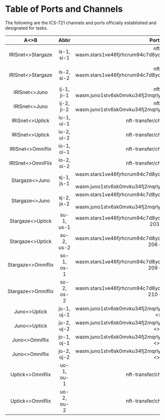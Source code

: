 # Table of Ports and Channels

The following are the ICS-721 channels and ports officially established and designated for tasks.

| <div align="center">  A<>B </div>              | <div align="center"> Abbr </div>        | <div align="center"> Port/Channel <> Port/Channel  </div>                                                                                                                                         |
|------------------------------------------------|-----------------------------------------|---------------------------------------------------------------------------------------------------------------------------------------------------------------------------------------------------|
| <div align="center"> IRISnet<>Stargaze </div>  | <div align="center"> is-1, si-1  </div> | <div align="center"> nft-transfer/channel-22 <> wasm.stars1ve46fjrhcrum94c7d8yc2wsdz8cpuw73503e8qn9r44spr6dw0lsvmvtqh/channel-207	 </div>                                                         |
| <div align="center"> IRISnet<>Stargaze </div>  | <div align="center"> is-2, si-2  </div> | <div align="center"> nft-transfer/channel-23 <> wasm.stars1ve46fjrhcrum94c7d8yc2wsdz8cpuw73503e8qn9r44spr6dw0lsvmvtqh/channel-208	 </div>                                                         |
| <div align="center"> IRISnet<>Juno </div>      | <div align="center"> ij-1, ji-1  </div> | <div align="center"> nft-transfer/channel-24 <> wasm.juno1stv6sk0mvku34fj2mqrlyru6683866n306mfv52tlugtl322zmks26kg7a/channel-89 </div>                                                            |
| <div align="center"> IRISnet<>Juno </div>      | <div align="center"> ij-2, ji-2  </div> | <div align="center"> nft-transfer/channel-25 <> wasm.juno1stv6sk0mvku34fj2mqrlyru6683866n306mfv52tlugtl322zmks26kg7a/channel-90 </div>                                                            |
| <div align="center"> IRISnet<>Uptick </div>    | <div align="center"> iu-1, ui-1 </div>  | <div align="center"> nft-transfer/channel-17 <> nft-transfer/channel-3 </div>                                                                                                                     |
| <div align="center"> IRISnet<>Uptick </div>    | <div align="center"> iu-2, ui-2 </div>  | <div align="center"> nft-transfer/channel-19 <> nft-transfer/channel-4 </div>                                                                                                                     |
| <div align="center"> IRISnet<>Omniflix </div>  | <div align="center"> io-1, oi-1 </div>  | <div align="center"> nft-transfer/channel-0 <> nft-transfer/channel-24 </div>                                                                                                                     |
| <div align="center"> IRISnet<>OmniFlix </div>  | <div align="center"> io-2, oi-2 </div>  | <div align="center"> nft-transfer/channel-1 <> nft-transfer/channel-25 </div>                                                                                                                     |
| <div align="center"> Stargaze<>Juno </div>     | <div align="center"> sj-1, js-1 </div>  | <div align="center"> wasm.stars1ve46fjrhcrum94c7d8yc2wsdz8cpuw73503e8qn9r44spr6dw0lsvmvtqh/channel-211 <> wasm.juno1stv6sk0mvku34fj2mqrlyru6683866n306mfv52tlugtl322zmks26kg7a/channel-93	 </div> |
| <div align="center"> Stargaze<>Juno </div>     | <div align="center"> sj-2, js-2 </div>  | <div align="center"> wasm.stars1ve46fjrhcrum94c7d8yc2wsdz8cpuw73503e8qn9r44spr6dw0lsvmvtqh/channel-213 <> wasm.juno1stv6sk0mvku34fj2mqrlyru6683866n306mfv52tlugtl322zmks26kg7a/channel-94	 </div> |
| <div align="center"> Stargaze<>Uptick </div>   | <div align="center"> su-1, us-1 </div>  | <div align="center"> wasm.stars1ve46fjrhcrum94c7d8yc2wsdz8cpuw73503e8qn9r44spr6dw0lsvmvtqh/channel-203 <> nft-transfer/channel-6 </div>                                                           |
| <div align="center"> Stargaze<>Uptick </div>   | <div align="center"> su-2, us-2 </div>  | <div align="center"> wasm.stars1ve46fjrhcrum94c7d8yc2wsdz8cpuw73503e8qn9r44spr6dw0lsvmvtqh/channel-206 <> nft-transfer/channel-12	</div>                                                          |
| <div align="center"> Stargaze<>Omniflix </div> | <div align="center"> so-1, os-1 </div>  | <div align="center"> wasm.stars1ve46fjrhcrum94c7d8yc2wsdz8cpuw73503e8qn9r44spr6dw0lsvmvtqh/channel-209 <> nft-transfer/channel-44	</div>                                                          |
| <div align="center"> Stargaze<>Omniflix </div> | <div align="center"> so-2, os-2 </div>  | <div align="center"> wasm.stars1ve46fjrhcrum94c7d8yc2wsdz8cpuw73503e8qn9r44spr6dw0lsvmvtqh/channel-210 <> nft-transfer/channel-45	</div>                                                          |
| <div align="center"> Juno<>Uptick </div>       | <div align="center"> ju-1, uj-1 </div>  | <div align="center"> wasm.juno1stv6sk0mvku34fj2mqrlyru6683866n306mfv52tlugtl322zmks26kg7a/channel-86 <> nft-transfer/channel-7 </div>                                                             |
| <div align="center"> Juno<>Uptick </div>       | <div align="center"> ju-2, uj-2 </div>  | <div align="center"> wasm.juno1stv6sk0mvku34fj2mqrlyru6683866n306mfv52tlugtl322zmks26kg7a/channel-88 <> nft-transfer/channel-13 </div>                                                            |
| <div align="center"> Juno<>Omniflix </div>     | <div align="center"> jo-1, oj-1 </div>  | <div align="center"> wasm.juno1stv6sk0mvku34fj2mqrlyru6683866n306mfv52tlugtl322zmks26kg7a/channel-91 <> nft-transfer/channel-46 </div>                                                            |
| <div align="center"> Juno<>Omniflix </div>     | <div align="center"> jo-2, oj-2 </div>  | <div align="center"> wasm.juno1stv6sk0mvku34fj2mqrlyru6683866n306mfv52tlugtl322zmks26kg7a/channel-92 <> nft-transfer/channel-47 </div>                                                            |
| <div align="center"> Uptick<>Omniflix </div>   | <div align="center"> uo-1, ou-1 </div>  | <div align="center"> nft-transfer/channel-5 <> nft-transfer/channel-41 </div>                                                                                                                     |
| <div align="center"> Uptick<>Omniflix </div>   | <div align="center"> uo-2, ou-2 </div>  | <div align="center"> nft-transfer/channel-9 <> nft-transfer/channel-42 </div>                                                                                                                     |